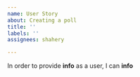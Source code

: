 ```yaml
---
name: User Story
about: Creating a poll
title: ''
labels: ''
assignees: shahery

---
```


In order to provide **info** as a user, I can **info**
